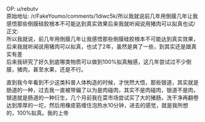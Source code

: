 
OP: u/rebutv  
原始地址: /r/FakeYoumo/comments/1diwc5k/所以我就说前几年用倒膜几年让我感悟那些倒膜硅胶根本不可能达到真实效果后来我就听闻说用猪肉可以拟真也试/  
正文:  
所以我就说，前几年用倒膜几年让我感悟那些倒膜硅胶根本不可能达到真实效果，后来我就听闻说用猪肉可以拟真，也试了2年，虽然是爽了一些，到其实还是跟真实有差  
后来我研究了好久到底哪类物质可以做到100%拟真触感，这几年尝试过不少倒膜，猪肉，甚至水果，还是不行。

直到我今年看到不少这类科普人体构造的时候，才恍然大悟，那些银道，其实就是肠道的一种，过去我一直被带偏了以为是肉碰肉，其实不是肉碰肉，银道不是肉，银道就是肠道的一种衍生，几个月前我在菜市场尝试买了大的猪肠，洗干净再翻卷达到厚厚的一坨，然后用橡皮筋缠住泡热水10分钟，进去的感觉，就是我所想的，100%拟真。我的上帝
